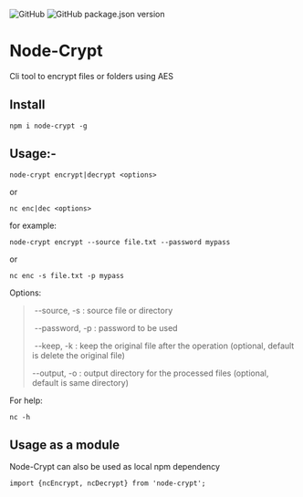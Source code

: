 ![GitHub](https://img.shields.io/github/license/rubinder25/node-crypt?style=flat-square) ![GitHub package.json version](https://img.shields.io/github/package-json/v/rubinder25/node-crypt?style=flat-square) 

# Node-Crypt

Cli tool to encrypt files or folders using AES

## Install

```
npm i node-crypt -g
```

## Usage:-

```
node-crypt encrypt|decrypt <options>
```

or

```
nc enc|dec <options>
```



for example:

```
node-crypt encrypt --source file.txt --password mypass
```

or

```
nc enc -s file.txt -p mypass
```

Options:

> ​    --source, -s <source>:                       source file or directory
>
> ​    --password, -p <password>:            password to be used
>
> ​    --keep, -k :                                               keep the original file after the operation (optional, default is delete the original file)
>
>    --output, -o <ouput directory>:  output directory for the processed files (optional, default is same directory)

For help:

```
nc -h
```

## Usage as a module

Node-Crypt can also be used as local npm dependency

```
import {ncEncrypt, ncDecrypt} from 'node-crypt';
```

